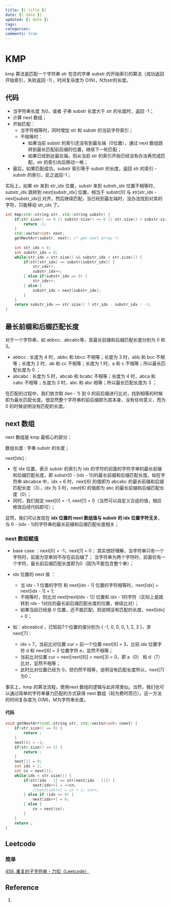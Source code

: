 ```yaml
---
title: {{ title }}
date: {{ date }}
updated: {{ date }}
tags: 
categories: 
comments: true
---
```


# KMP

kmp 算法是匹配一个字符串 str 包含的字串 substr 的开始索引的算法（成功返回开始索引，失败返回 -1），时间复杂度为 O(N)，N为str的长度。

## 代码

- 当字符串长度 为0，或者 子串 substr 长度大于 str 的长度时，返回 -1；
- 计算 next 数组；
- 开始匹配：
  - 当字符相等时，同时增加 str 和 substr 的当前字符索引；
  - 不相等时：
    - 如果当前 substr 的索引还没有到最左端（0位置），通过 next 数组跳转到最长匹配前后缀的位置，继续下一轮匹配；
    - 如果已经到达最左端，则从当前 str 的索引开始已经没有办法再完成匹配，str 的索引向后移动一格；
- 最后，如果匹配成功，substr 索引等于 substr 的长度，返回 str 的索引 - substr 的索引，反之返回-1；

实际上，如果 str 来到 str_idx 位置，substr 来到 substr_idx 位置不相等时，substr_idx 跳转到 next[substr_idx] 位置，相当于 substr[0] 与 str[str_idx - next[substr_idx]] 对齐，然后继续匹配，当已经到最左端时，没办法找到对其的字符，只能移动 str_idx 了。

```c++
int kmp(std::string str, std::string substr) {
 	if(str.size() == 0 || substr.size() == 0 || str.size() < substr.size()) {
        return -1;
    } 
    std::vector<int> next;
    getNextArr(substr, next); /* get next array */
    
    int str_idx = 0;
    int substr_idx = 0;
    while(str_idx < str.size() && substr_idx < str.size()) {
        if(str[str_idx] == substr[substr_idx]) {
            str_idx++;
            substr_idx++;
        } else if(substr_idx == 0) {
            str_idx++;
        } else {
            substr_idx = next[substr_idx];
        }
    }
    return substr_idx == str.size() ? str_idx - substr_idx : -1;
}
```

## 最长前缀和后缀匹配长度

对于一个字符串，如 abbcc、abcabc等，其最长前缀和后缀匹配长度分别为 0 和 3。

- abbcc : 长度为 4 时，abbc 和 bbcc 不相等；长度为 3 时，abb 和 bcc 不相等；长度为 2 时，ab 和 cc 不相等；长度为 1 时，a 和 c 不相等；所以最长匹配长度为 0 ；
- abcabc : 长度为 5 时，abcab 和 bcabc 不相等；长度为 4 时，abca 和 cabc 不相等；长度为 3 时，abc 和 abc 相等；所以最长匹配长度为 3 ；

在匹配的过程中，我们依次取 (len - 1) 到 0 的前后缀进行比对，找到相等的时候即为最长匹配长度。很显然整个字符串的前后缀即为其本身，没有任何意义，而为 0 的时候说明没有匹配的长度。

## next 数组

next 数组是 kmp 最核心的部分：

数组长度 : 字串 substr 的长度；

next[idx] : 

- 在 idx 位置，表示 substr 的索引为 idx 的字符的前面的字符字串的最长前缀和后缀匹配长度，即 substr[0 - (idx - 1)]的最长前缀和后缀匹配长度。如在字符串 abcabce 中，idx = 6 时，next[6] 的值即为 abcabc 的最长前缀和后缀匹配长度（3），idx 为 3 时，next[6] 的值即为 abc 的最长前缀和后缀匹配长度（0）；
- 同时，我们规定 next[0] = -1, next[1] = 0（当然可以自定义合适的值，相应修改后续代码即可）；

显然，我们可以发现在 **idx 位置的 next 数组值与 substr 的 idx 位置字符无关**，与 0 - (idx - 1)的字符串的最长前缀和后缀匹配长度相关；

### next 数组赋值

- base case ：next[0] = -1，next[1] = 0；
  其实很好理解，当字符串只有一个字符时，前面为空串则不存在前后缀了；
  当字符串为两个字符时，前面仅有一个字符，最长前后缀匹配长度即为0（因为不能包含整个串）；
- idx 位置的 next 值 ：
  - 当 idx - 1 位置的字符 和 next[idx - 1] 位置的字符相等时，next[idx] = next[idx - 1] + 1;
  - 不相等时，则比对 next[next[idx - 1]] 位置和 idx - 1的字符（实际上是跳转到 idx - 1对应的最长前后缀匹配长度的位置，继续比对）；
  - 如果当前已经是 0 位置，还不能匹配，则说明没有匹配的长度，next[idx] = 0；

- 如：abceabcd ，已知前7个位置的值分别为 { -1, 0, 0, 0, 1, 2, 3 }，求 next[7]：
  - idx = 7，当前比对位置 cur = 前一个位置 next[6] = 3，比较 idx 位置字符 d 和 next[6] = 3 位置字符 e，显然不相等；
  - 当前比对位置 cur = next[next[6]] = next[3] = 0，即 a（0） 和 d（7） 比对，显然不相等；
  -  此时比对位置已经为 0，但仍然不相等，说明没有匹配长度所以，next[7]为0；

事实上，kmp 的算法流程，使用next 数组的逻辑与此非常类似。当然，我们也可以通过简单的字符串暴力匹配的方式获得 next 数组（较为费时而已）。这一方法的时间复杂度为 O(M)，M为字符串长度。

#### 代码

```c++
void getNextArr(std::string str, std::vector<int> &next) {
	if(str.size() == 0) {
        return ;
    }
	next[0] = -1;
    if(str.size() == 1) {
        return ;
    }
	next[1] = 0;
	int idx = 2;
    int cn = next[1];
    while(idx < str.size()) {
        if(str[idx - 1] == str[next[idx - 1]]) {
            next[idx++] = ++cn;
            //next[idx++] = cn + 1; cn++;
        } else if (idx == 0) {
            next[idx++] = 0;
        } else {
            cn = next[cn];
        }
    }
    return ;
}
```

## Leetcode

### 简单

[459. 重复的子字符串 - 力扣（Leetcode）](https://leetcode.cn/problems/repeated-substring-pattern/)

## Reference 

1. 
